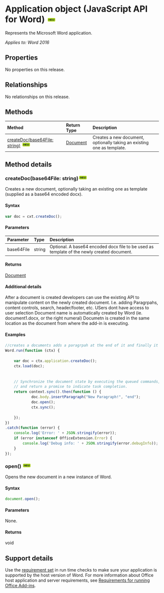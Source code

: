 # Application object (JavaScript API for Word)  ![new](../media/new.jpg) 

Represents the Microsoft Word application.

_Applies to: Word 2016_

## Properties
No properties on this release.

## Relationships
No relationships on this release.

## Methods

| Method		   | Return Type	|Description|
|:---------------|:--------|:----------|
|[createDoc(base64File: string)](#createdoc) ![new](../media/new.jpg)  |[Document](document.md)| Creates a new document, optionally taking an existing one as template.|



## Method details

### createDoc(base64File: string)![new](../media/new.jpg) 

Creates a new document, optionally taking an existing one as template (supplied as a base64 encoded docx).

#### Syntax
```js
var doc = cxt.createDoc();
```

#### Parameters
| Parameter    | Type   |Description|
|:---------------|:--------|:----------|
|base64File|string|Optional. A base64 encoded docx file to be used as template of the newly created document.|

#### Returns
[Document](document.md)

#### Additional details
After a document is created developers can use the existing API to manipulate content on the newly created document. I.e. adding Paragrpahs, content controls, search, header/footer, etc.
USers dont have access to user selection
Document name is automatically created by Word (ie. document1.docx, or the right numeral)
Documetn is created in the same location as the document from where the add-in is executing.


#### Examples
```js
//creates a documents adds a paragrpah at the end of it and finally it opens that document.
Word.run(function (ctx) {
    
    var doc = ctx.application.createDoc();
    ctx.load(doc);

    
    // Synchronize the document state by executing the queued commands, 
    // and return a promise to indicate task completion.
    return context.sync().then(function () {
            doc.body.insertParagraph("New Paragraph!", "end");
            doc.open();
            ctx.sync();

    });  
})
.catch(function (error) {
    console.log('Error: ' + JSON.stringify(error));
    if (error instanceof OfficeExtension.Error) {
        console.log('Debug info: ' + JSON.stringify(error.debugInfo));
    }
});
```

### open() ![new](../media/new.jpg) 

Opens the new document in a new instance of Word.

#### Syntax
```js
document.open();
```

#### Parameters
None.

#### Returns
void

## Support details

Use the [requirement set](https://msdn.microsoft.com/EN-US/library/office/mt590206.aspx) in run time checks to make sure your application is supported by the host version of Word. For more information about Office host application and server requirements, see [Requirements for running Office Add-ins](https://msdn.microsoft.com/EN-US/library/office/dn833104.aspx).  
